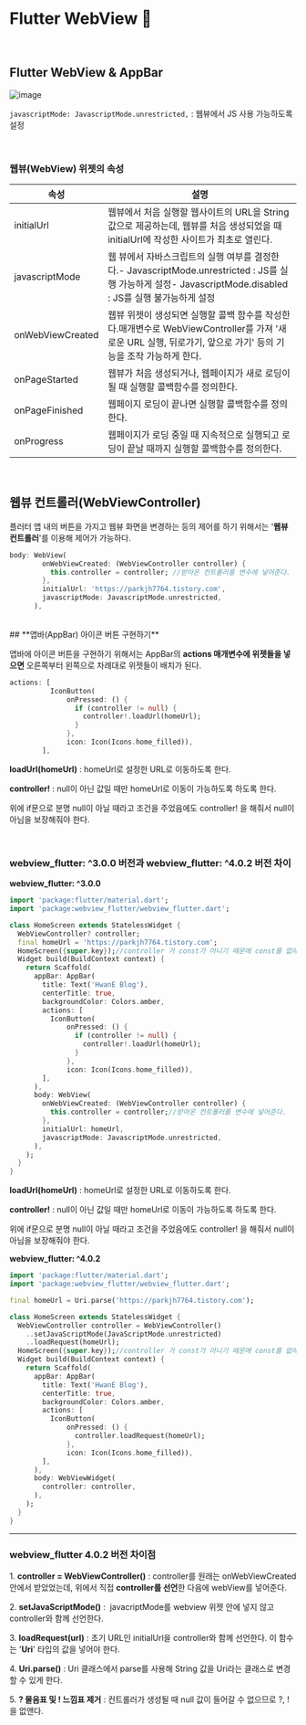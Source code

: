 # Flutter WebView 🧐

</br>

## Flutter WebView & AppBar

![image](https://user-images.githubusercontent.com/85959639/217237212-833b4e19-a0a8-4ffc-a610-e5ec90301d0c.png)


`javascriptMode: JavascriptMode.unrestricted,` : 웹뷰에서 JS 사용 가능하도록 설정

</br>

### **웹뷰(WebView) 위젯의 속성**

| 속성 | 설명 |
| --- | --- |
| initialUrl | 웹뷰에서 처음 실행할 웹사이트의 URL을 String 값으로 제공하는데, 웹뷰를 처음 생성되었을 때 initialUrl에 작성한 사이트가 최초로 열린다. |
| javascriptMode | 웹 뷰에서 자바스크립트의 실행 여부를 결정한다.- JavascriptMode.unrestricted : JS를 실행 가능하게 설정- JavascriptMode.disabled : JS를 실행 불가능하게 설정 |
| onWebViewCreated | 웹뷰 위젯이 생성되면 실행할 콜백 함수를 작성한다.매개변수로 WebViewController를 가져 '새로운 URL 실행, 뒤로가기, 앞으로 가기' 등의 기능을 조작 가능하게 한다. |
| onPageStarted | 웹뷰가 처음 생성되거나, 웹페이지가 새로 로딩이 될 때 실행할 콜백함수를 정의한다. |
| onPageFinished | 웹페이지 로딩이 끝나면 실행할 콜백함수를 정의한다. |
| onProgress | 웹페이지가 로딩 중일 때 지속적으로 실행되고 로딩이 끝날 때까지 실행할 콜백함수를 정의한다. |

</br>

## **웹뷰 컨트롤러(WebViewController)**

플러터 앱 내의 버튼을 가지고 웹뷰 화면을 변경하는 등의 제어를 하기 위해서는 '**웹뷰 컨트롤러**'를 이용해 제어가 가능하다.

```dart
body: WebView(
        onWebViewCreated: (WebViewController controller) {
          this.controller = controller; //받아온 컨트롤러를 변수에 넣어준다.
        },
        initialUrl: 'https://parkjh7764.tistory.com',
        javascriptMode: JavascriptMode.unrestricted,
      ),
```

</br>
## **앱바(AppBar) 아이콘 버튼 구현하기**

앱바에 아이콘 버튼을 구현하기 위해서는 AppBar의 **actions 매개변수에 위젯들을 넣으면** 오른쪽부터 왼쪽으로 차례대로 위젯들이 배치가 된다.

```dart
actions: [
          IconButton(
              onPressed: () {
                if (controller != null) {
                  controller!.loadUrl(homeUrl);
                }
              },
              icon: Icon(Icons.home_filled)),
        ],
```

**loadUrl(homeUrl)** : homeUrl로 설정한 URL로 이동하도록 한다.

**controller!** : null이 아닌 값일 때만 homeUrl로 이동이 가능하도록 하도록 한다.

위에 if문으로 분명 null이 아닐 때라고 조건을 주었음에도 controller! 을 해줘서 null이 아님을 보장해줘야 한다.

</br>

### **webview_flutter: ^3.0.0 버전과 webview_flutter: ^4.0.2 버전 차이**

**webview_flutter: ^3.0.0**

```dart
import 'package:flutter/material.dart';
import 'package:webview_flutter/webview_flutter.dart';

class HomeScreen extends StatelessWidget {
  WebViewController? controller;
  final homeUrl = 'https://parkjh7764.tistory.com';
  HomeScreen({super.key});//controller 가 const가 아니기 때문에 const를 없애준다.@override
  Widget build(BuildContext context) {
    return Scaffold(
      appBar: AppBar(
        title: Text('HwanE Blog'),
        centerTitle: true,
        backgroundColor: Colors.amber,
        actions: [
          IconButton(
              onPressed: () {
                if (controller != null) {
                  controller!.loadUrl(homeUrl);
                }
              },
              icon: Icon(Icons.home_filled)),
        ],
      ),
      body: WebView(
        onWebViewCreated: (WebViewController controller) {
          this.controller = controller;//받아온 컨트롤러를 변수에 넣어준다.
        },
        initialUrl: homeUrl,
        javascriptMode: JavascriptMode.unrestricted,
      ),
    );
  }
}
```

**loadUrl(homeUrl)** : homeUrl로 설정한 URL로 이동하도록 한다.

**controller!** : null이 아닌 값일 때만 homeUrl로 이동이 가능하도록 하도록 한다.

위에 if문으로 분명 null이 아닐 때라고 조건을 주었음에도 controller! 을 해줘서 null이 아님을 보장해줘야 한다.

**webview_flutter: ^4.0.2**

```dart
import 'package:flutter/material.dart';
import 'package:webview_flutter/webview_flutter.dart';

final homeUrl = Uri.parse('https://parkjh7764.tistory.com');

class HomeScreen extends StatelessWidget {
  WebViewController controller = WebViewController()
    ..setJavaScriptMode(JavaScriptMode.unrestricted)
    ..loadRequest(homeUrl);
  HomeScreen({super.key});//controller 가 const가 아니기 때문에 const를 없애준다.@override
  Widget build(BuildContext context) {
    return Scaffold(
      appBar: AppBar(
        title: Text('HwanE Blog'),
        centerTitle: true,
        backgroundColor: Colors.amber,
        actions: [
          IconButton(
              onPressed: () {
                controller.loadRequest(homeUrl);
              },
              icon: Icon(Icons.home_filled)),
        ],
      ),
      body: WebViewWidget(
        controller: controller,
      ),
    );
  }
}
```

---

### **webview_flutter 4.0.2 버전 차이점**

1. **controller = WebViewController()** : controller를 원래는 onWebViewCreated 안에서 받았었는데, 위에서 직접 **controller를 선언**한 다음에 webView를 넣어준다.

2. **setJavaScriptMode()** :  javacriptMode를 webview 위젯 안에 넣지 않고 controller와 함께 선언한다.

3. **loadRequest(url)** : 초기 URL인 initialUrl을 controller와 함께 선언한다. 이 함수는 '**Uri**' 타입의 값을 넣어야 한다.

4. **Uri.parse()** : Uri 클래스에서 parse를 사용해 String 값을 Uri라는 클래스로 변경할 수 있게 한다.

5. **? 물음표 및 ! 느낌표 제거** : 컨트롤러가 생성될 때 null 값이 들어갈 수 없으므로 ?, !을 없앤다.
